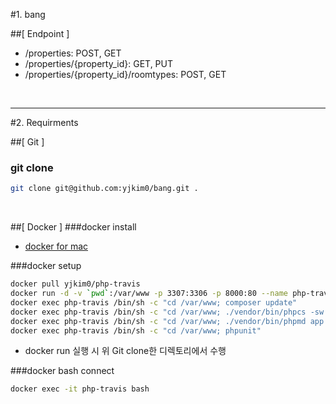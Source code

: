 #1. bang

##[ Endpoint ]
* /properties: POST, GET </br>
* /properties/{property_id}: GET, PUT </br>
* /properties/{property_id}/roomtypes: POST, GET
</br>
<hr/>

#2. Requirments

##[ Git ]
### git clone
```sh
git clone git@github.com:yjkim0/bang.git .
```

</br>

##[ Docker ]
###docker install
* [docker for mac](https://download.docker.com/mac/stable/Docker.dmg)

###docker setup
```sh
docker pull yjkim0/php-travis
docker run -d -v `pwd`:/var/www -p 3307:3306 -p 8000:80 --name php-travis yjkim0/php-travis
docker exec php-travis /bin/sh -c "cd /var/www; composer update"
docker exec php-travis /bin/sh -c "cd /var/www; ./vendor/bin/phpcs -sw --standard=PSR2 app"
docker exec php-travis /bin/sh -c "cd /var/www; ./vendor/bin/phpmd app text cleancode"
docker exec php-travis /bin/sh -c "cd /var/www; phpunit"
```
* docker run 실행 시  위  Git clone한 디렉토리에서 수행

###docker bash connect
```sh
docker exec -it php-travis bash
```

